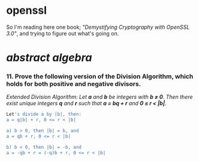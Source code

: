 # openssl

So I'm reading here one book;
*"Demystifying Cryptography with OpenSSL 3.0"*, and trying to figure
out what's going on.

# *abstract algebra*

### 11. Prove the following version of the Division Algorithm, which holds for both positive and negative divisors.

*Extended Division Algorithm: Let **a** and **b** be integers with
**b ≠ 0**. Then there exist unique integers **q** and **r** such that
**a = bq + r** and **0 ≤ r < |b|**.*

```bash
Let's divide a by |b|, then:
a = q|b| + r, 0 <= r < |b|

a) b > 0, then |b| = b, and
a = qb + r, 0 <= r < |b|

b) b < 0, then |b| = -b, and
a = -qb + r = (-q)b + r, 0 <= r < |b|
```